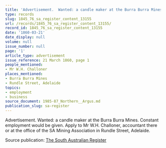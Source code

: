 ```yaml
---
title: 'Advertisement.  Wanted: a candle maker at the Burra Burra Mines.'
type: records
slug: 1845_76_sa_register_content_13155
url: /records/1845_76_sa_register_content_13155/
record_id: 1845_76_sa_register_content_13155
date: '1860-03-21'
date_display: null
volume: null
issue_number: null
page: '1'
article_type: advertisement
issue_reference: 21 March 1860, page 1
people_mentioned:
- Mr W.H. Challoner
places_mentioned:
- Burra Burra Mines
- Rundle Street, Adelaide
topics:
- employment
- business
source_document: 1985-87_Northern__Argus.md
publication_slug: sa-register
---
```


Advertisement.  Wanted: a candle maker at the Burra Burra Mines.  Constant employment would be given.  Apply to Mr W.H. Challoner, accountant there or at the office of the SA Mining Association in Rundle Street, Adelaide.

Source publication: [The South Australian Register](/publications/sa-register/)
